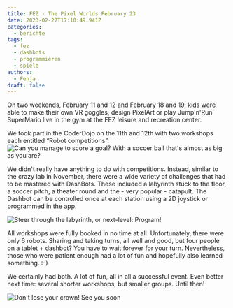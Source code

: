 ```yaml
---
title: FEZ - The Pixel Worlds February 23
date: 2023-02-27T17:10:49.941Z
categories:
  - berichte
tags:
  - fez
  - dashbots
  - programmieren
  - spiele
authors:
  - Fenja
draft: false
---
```

On two weekends, February 11 and 12 and February 18 and 19, kids were able to make their own VR goggles, design PixelArt or play Jump'n'Run SuperMario live in the gym at the FEZ leisure and recreation center.

We took part in the CoderDojo on the 11th and 12th with two workshops each entitled “Robot competitions”.
![Can you manage to score a goal? With a soccer ball that's almost as big as you are?](/images/cms/pixelwelten1.jpeg "image: fez pixelworld soccer")

We didn't really have anything to do with competitions. Instead, similar to the crazy lab in November, there were a wide variety of challenges that had to be mastered with DashBots. These included a labyrinth stuck to the floor, a soccer pitch, a theater round and the - very popular - catapult. The Dashbot can be controlled once at each station using a 2D joystick or programmed in the app.

![Steer through the labyrinth, or next-level: Program!](/images/cms/pixelwelten2.jpeg "image: fez pixelwelten labyrinth")

All workshops were fully booked in no time at all. Unfortunately, there were only 6 robots. Sharing and taking turns, all well and good, but four people on a tablet + dashbot? You have to wait forever for your turn. Nevertheless, those who were patient enough had a lot of fun and hopefully also learned something. :-)

We certainly had both. A lot of fun, all in all a successful event. Even better next time: several shorter workshops, but smaller groups. Until then!

![Don't lose your crown! See you soon](/images/cms/pixelwelten3.jpeg "image: fez pixelwelten theatre")